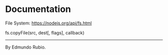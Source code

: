 # Documentation

File System:
https://nodejs.org/api/fs.html


fs.copyFile(src, dest[, flags], callback)


-------------------
By Edmundo Rubio.